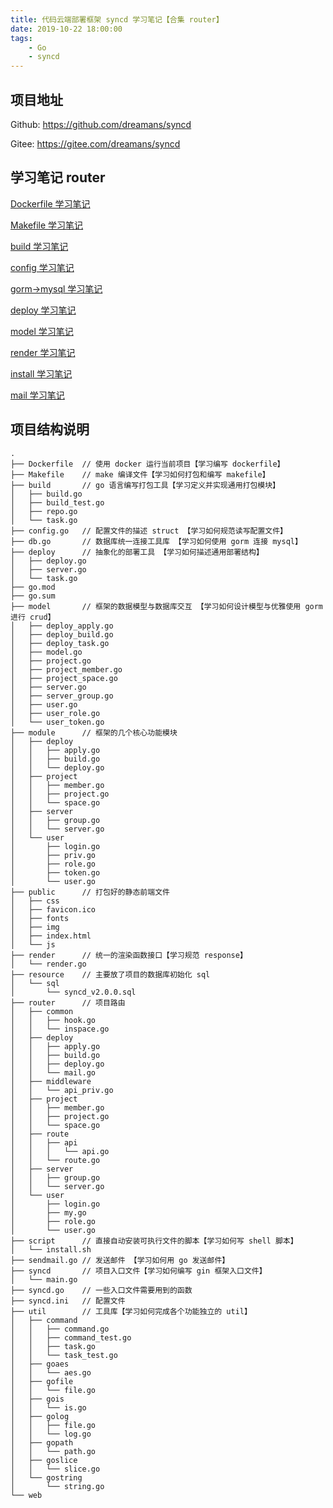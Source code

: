 ```yaml
---
title: 代码云端部署框架 syncd 学习笔记【合集 router】
date: 2019-10-22 18:00:00
tags: 
    - Go
    - syncd
---
```

## 项目地址

Github: https://github.com/dreamans/syncd

Gitee: https://gitee.com/dreamans/syncd

## 学习笔记 router
[Dockerfile 学习笔记](https://beileng1998.github.io/2019/10/19/Go/syncd/dockerfile/)

[Makefile 学习笔记](https://beileng1998.github.io/2019/10/19/Go/syncd/makefile/)

[build 学习笔记](https://beileng1998.github.io/2019/10/20/Go/syncd/build/)

[config 学习笔记](https://beileng1998.github.io/2019/10/20/Go/syncd/config/)

[gorm->mysql 学习笔记](https://beileng1998.github.io/2019/10/21/Go/syncd/db/)

[deploy 学习笔记](https://beileng1998.github.io/2019/10/21/Go/syncd/deploy/)

[model 学习笔记](https://beileng1998.github.io/2019/10/22/Go/syncd/model/)

[render 学习笔记](https://beileng1998.github.io/2019/10/22/Go/syncd/render/)

[install 学习笔记](https://beileng1998.github.io/2019/10/22/Go/syncd/install/)

[mail 学习笔记](https://beileng1998.github.io/2019/10/22/Go/syncd/mail/)
## 项目结构说明
```
.
├── Dockerfile  // 使用 docker 运行当前项目【学习编写 dockerfile】
├── Makefile    // make 编译文件【学习如何打包和编写 makefile】
├── build       // go 语言编写打包工具【学习定义并实现通用打包模块】
│   ├── build.go
│   ├── build_test.go
│   ├── repo.go
│   └── task.go
├── config.go   // 配置文件的描述 struct 【学习如何规范读写配置文件】
├── db.go       // 数据库统一连接工具库 【学习如何使用 gorm 连接 mysql】
├── deploy      // 抽象化的部署工具 【学习如何描述通用部署结构】
│   ├── deploy.go
│   ├── server.go
│   └── task.go
├── go.mod
├── go.sum
├── model       // 框架的数据模型与数据库交互 【学习如何设计模型与优雅使用 gorm 进行 crud】
│   ├── deploy_apply.go
│   ├── deploy_build.go
│   ├── deploy_task.go
│   ├── model.go
│   ├── project.go
│   ├── project_member.go
│   ├── project_space.go
│   ├── server.go
│   ├── server_group.go
│   ├── user.go
│   ├── user_role.go
│   └── user_token.go
├── module      // 框架的几个核心功能模块
│   ├── deploy
│   │   ├── apply.go
│   │   ├── build.go
│   │   └── deploy.go
│   ├── project
│   │   ├── member.go
│   │   ├── project.go
│   │   └── space.go
│   ├── server
│   │   ├── group.go
│   │   └── server.go
│   └── user
│       ├── login.go
│       ├── priv.go
│       ├── role.go
│       ├── token.go
│       └── user.go
├── public      // 打包好的静态前端文件
│   ├── css
│   ├── favicon.ico
│   ├── fonts
│   ├── img
│   ├── index.html
│   └── js
├── render      // 统一的渲染函数接口【学习规范 response】
│   └── render.go
├── resource    // 主要放了项目的数据库初始化 sql
│   └── sql
│       └── syncd_v2.0.0.sql
├── router      // 项目路由
│   ├── common
│   │   ├── hook.go
│   │   └── inspace.go
│   ├── deploy
│   │   ├── apply.go
│   │   ├── build.go
│   │   ├── deploy.go
│   │   └── mail.go
│   ├── middleware
│   │   └── api_priv.go
│   ├── project
│   │   ├── member.go
│   │   ├── project.go
│   │   └── space.go
│   ├── route
│   │   ├── api
│   │   │   └── api.go
│   │   └── route.go
│   ├── server
│   │   ├── group.go
│   │   └── server.go
│   └── user
│       ├── login.go
│       ├── my.go
│       ├── role.go
│       └── user.go
├── script      // 直接自动安装可执行文件的脚本【学习如何写 shell 脚本】
│   └── install.sh
├── sendmail.go // 发送邮件 【学习如何用 go 发送邮件】
├── syncd       // 项目入口文件【学习如何编写 gin 框架入口文件】
│   └── main.go
├── syncd.go    // 一些入口文件需要用到的函数
├── syncd.ini   // 配置文件
├── util        // 工具库【学习如何完成各个功能独立的 util】
│   ├── command
│   │   ├── command.go
│   │   ├── command_test.go
│   │   ├── task.go
│   │   └── task_test.go
│   ├── goaes
│   │   └── aes.go
│   ├── gofile
│   │   └── file.go
│   ├── gois
│   │   └── is.go
│   ├── golog
│   │   ├── file.go
│   │   └── log.go
│   ├── gopath
│   │   └── path.go
│   ├── goslice
│   │   └── slice.go
│   └── gostring
│       └── string.go
└── web

```
